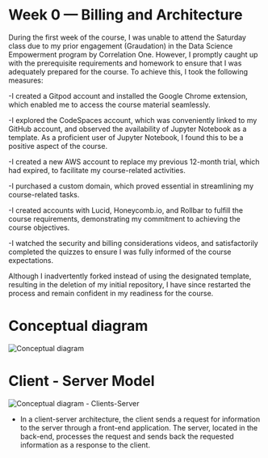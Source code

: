 # Week 0 — Billing and Architecture

During the first week of the course, I was unable to attend the Saturday class due to my prior engagement (Graudation) in the Data Science Empowerment program by Correlation One. However, I promptly caught up with the prerequisite requirements and homework to ensure that I was adequately prepared for the course. To achieve this, I took the following measures:

-I created a Gitpod account and installed the Google Chrome extension, which enabled me to access the course material seamlessly.

-I explored the CodeSpaces account, which was conveniently linked to my GitHub account, and observed the availability of Jupyter Notebook as a template. As a proficient user of Jupyter Notebook, I found this to be a positive aspect of the course.

-I created a new AWS account to replace my previous 12-month trial, which had expired, to facilitate my course-related activities.

-I purchased a custom domain, which proved essential in streamlining my course-related tasks.

-I created accounts with Lucid, Honeycomb.io, and Rollbar to fulfill the course requirements, demonstrating my commitment to achieving the course objectives.

-I watched the security and billing considerations videos, and satisfactorily completed the quizzes to ensure I was fully informed of the course expectations.

Although I inadvertently forked instead of using the designated template, resulting in the deletion of my initial repository, I have since restarted the process and remain confident in my readiness for the course. 

# Conceptual diagram

![Conceptual diagram](https://user-images.githubusercontent.com/70730021/219909621-a05e1592-4b38-4a87-8d08-08b5ab235002.png)



# Client - Server  Model 
![Conceptual diagram - Clients-Server ](https://user-images.githubusercontent.com/70730021/219987172-a42d9abd-a12d-4e38-a830-4fbd8dec8b35.png)

- In a client-server architecture, the client sends a request for information to the server through a front-end application. The server, located in the back-end, processes the request and sends back the requested information as a response to the client.
